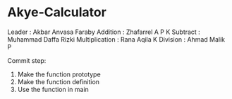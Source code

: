 # Akye-Calculator

Leader : Akbar Anvasa Faraby
Addition : Zhafarrel A P K
Subtract : Muhammad Daffa Rizki
Multiplication : Rana Aqila K
Division : Ahmad Malik P

Commit step:
1. Make the function prototype
2. Make the function definition
3. Use the function in main

